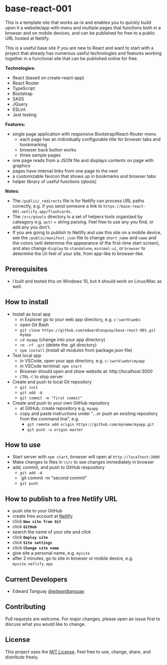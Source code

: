 # base-react-001

This is a template site that works as-is and enables you to quickly build upon it a website/app with menu and multiple pages that functions both in a browser and on mobile devices, and can be published for free to a public URL hosted at Netlify.

This is a useful base site if you are new to React and want to start with a project that already has numerous useful technologies and features working together in a functional site that can be published online for free.

**Technologies:**

- React (based on create-react-app)
- React Router
- TypeScript
- Bootstrap
- SASS
- JQuery
- ESLint
- Jest testing

**Features:**
- single page application with responsive Bootstrap/React-Router menu
	- each page has an individually configurable title for browser tabs and bookmarking
	- browser back button works
	- three sample pages
- one page reads from a JSON file and displays contents on page with graphics
- pages have internal links from one page to the next
- a customizable favicon that shows up in bookmarks and browser tabs
- helper library of useful functions (qtools)

**Notes:**
- The `/public/_redirects` file is for Netlify can process URL paths correctly, e.g. if you send someone a link to `https://base-react-001.netlify.app/flashcards`.
- The `/src/qtools` directory is a set of helpers tools organized by cateagory e.g. `qstr` = string parsing. Feel free to use any you find, or add any you don't. 
- If you are going to publish to Netlify and use this site on a mobile device, see the `/public/manifest.json` file to change `short_name` and `name` and the colors (will determine the appearance of the first-time start screen), and also change `display` to `standalone`, `minimal-ui`, or `browser` to determine the UI-feel of your site, from app-like to browser-like.

## Prerequisites

* I built and tested this on Windows 10, but it should work on Linux/Mac as well.

## How to install 

- Install as local app
	- in Explorer go to your web app directory, e.g. `c:\work\webs`
	- open Git Bash
	- `git clone https://github.com/edwardtanguay/base-react-001.git myapp`
	- `cd myapp` (change into your app directory)
	- `rm -rf .git` (delete the .git directory)
	- `npm install` (install all modules from package.json file)
- Test local app
	- in VSCode, open your app directory, e.g. `c:\work\webs\myapp`
	- in VSCode terminal: `npm start`
	- Browser should open and show website at: http://localhost:3000
	- `CTRL-C` to stop server
- Create and push to local Git repository
	- `git init`
	- `git add -A`
	- `git commit -m "first commit"`
- Create and push to your own GitHub repository
	- at GitHub, create repository e.g. `myapp`
	- copy and paste instructions under "…or push an existing repository from the command line", e.g. 
		- `git remote add origin https://github.com/myname/myapp.git`
		- `git push -u origin master`

## How to use

- Start server with `npm start`, browser will open at `http://localhost:3000`
- Make changes to files in `\src` to see changes immediately in browser
- add, commit, and push to GitHub respository
	- `git add -A`
	- `git commit -m "second commit"
	- `git push`

## How to publish to a free Netlify URL

- push site to your GitHub
- create free account at [Netlify](https://netlify.com)
- click **`New site from Git`**
- click **`GitHub`**
- search the name of your site and click
- click **`Deploy site`**
- click **`Site settings`**
- click **`Change site name`**
- give site a personal name, e.g. `mysite`
- after 2 minutes, go to site in browser or mobile device, e.g. `mysite.netlify.app`

## Current Developers

* Edward Tanguay [@edwardtanguay](https://github.com/edwardtanguay)

## Contributing
Pull requests are welcome. For major changes, please open an issue first to discuss what you would like to change.

## License

This project uses the [MIT License](https://choosealicense.com/licenses/mit). Feel free to use, change, share, and distribute freely.